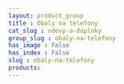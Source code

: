```yaml
---
layout: product_group
title : Obaly na telefony
cat_slug : odevy-a-doplnky
group_slug : obaly-na-telefony
has_image : False
has_index : False
slug : obaly-na-telefony
products:
---
```


